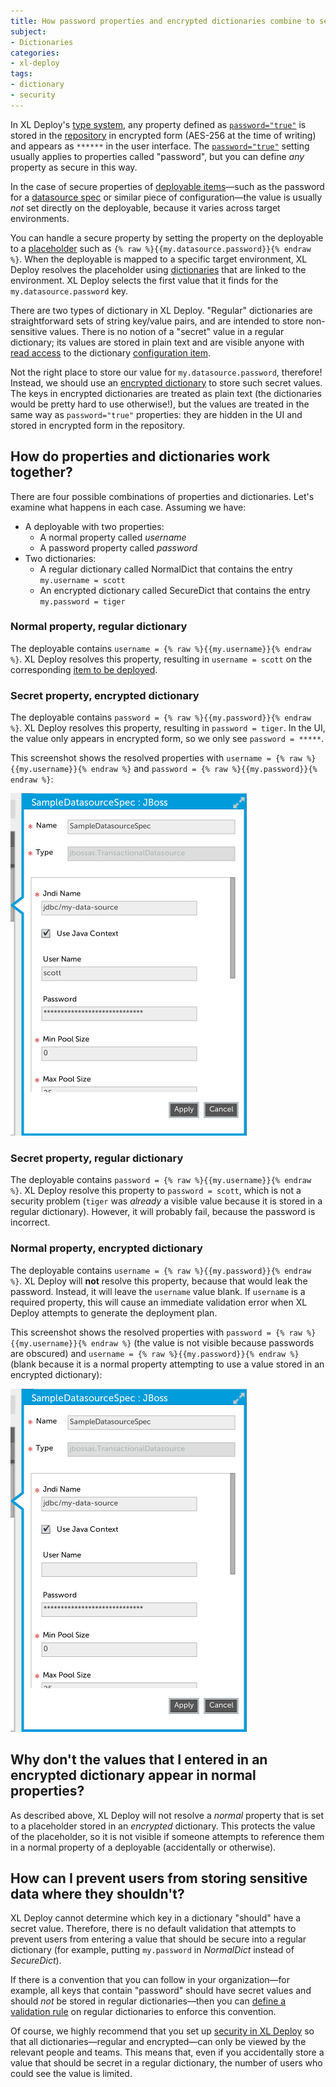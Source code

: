 ```yaml
---
title: How password properties and encrypted dictionaries combine to secure sensitive data in XL Deploy
subject:
- Dictionaries
categories:
- xl-deploy
tags:
- dictionary
- security
---
```


In XL Deploy's [type system](http://docs.xebialabs.com/releases/latest/deployit/referencemanual.html#type-system), any property defined as [`password="true"`](http://docs.xebialabs.com/releases/latest/deployit/customizationmanual.html#synthetic-properties) is stored in the [repository](http://docs.xebialabs.com/releases/latest/deployit/referencemanual.html#repository) in encrypted form (AES-256 at the time of writing) and appears as `******` in the user interface. The [`password="true"`](http://docs.xebialabs.com/releases/latest/deployit/customizationmanual.html#synthetic-properties) setting usually applies to properties called "password", but you can define _any_ property as secure in this way.

In the case of secure properties of [deployable items](http://docs.xebialabs.com/releases/latest/deployit/referencemanual.html#deployables)—such as the password for a [datasource spec](http://docs.xebialabs.com/releases/latest/tomcat-plugin/tomcatPluginManual.html#tomcatdatasourcespec) or similar piece of configuration—the value is usually _not_ set directly on the deployable, because it varies across target environments.

You can handle a secure property by setting the property on the deployable to a [placeholder](http://docs.xebialabs.com/releases/4.0/deployit/referencemanual.html#placeholders) such as `{% raw %}{{my.datasource.password}}{% endraw %}`. When the deployable is mapped to a specific target environment, XL Deploy resolves the placeholder using [dictionaries](http://docs.xebialabs.com/releases/latest/deployit/referencemanual.html#dictionaries) that are linked to the environment. XL Deploy selects the first value that it finds for the `my.datasource.password` key.

There are two types of dictionary in XL Deploy. "Regular" dictionaries are straightforward sets of string key/value pairs, and are intended to store non-sensitive values. There is no notion of a "secret" value in a regular dictionary; its values are stored in plain text and are visible anyone with [read access](http://docs.xebialabs.com/releases/latest/deployit/securitymanual.html#permissions) to the dictionary [configuration item](http://docs.xebialabs.com/releases/latest/deployit/referencemanual.html#configuration-items-cis).

Not the right place to store our value for `my.datasource.password`, therefore! Instead, we should use an [encrypted dictionary](http://docs.xebialabs.com/releases/latest/deployit/referencemanual.html#encrypted-dictionaries) to store such secret values. The keys in encrypted dictionaries are treated as plain text (the dictionaries would be pretty hard to use otherwise!), but the values are treated in the same way as `password="true"` properties: they are hidden in the UI and stored in encrypted form in the repository.

## How do properties and dictionaries work together?

There are four possible combinations of properties and dictionaries. Let's examine what happens in each case. Assuming we have:

* A deployable with two properties:
    * A normal property called _username_
    * A password property called _password_
* Two dictionaries:
    * A regular dictionary called NormalDict that contains the entry `my.username = scott`
    * An encrypted dictionary called SecureDict that contains the entry `my.password = tiger`

### Normal property, regular dictionary

The deployable contains `username = {% raw %}{{my.username}}{% endraw %}`. XL Deploy resolves this property, resulting in `username = scott` on the corresponding [item to be deployed](http://docs.xebialabs.com/releases/latest/deployit/referencemanual.html#deployeds).

### Secret property, encrypted dictionary

The deployable contains `password = {% raw %}{{my.password}}{% endraw %}`. XL Deploy resolves this property, resulting in `password = tiger`. In the UI, the value only appears in encrypted form, so we only see `password = *****`.

This screenshot shows the resolved properties with `username = {% raw %}{{my.username}}{% endraw %}` and `password = {% raw %}{{my.password}}{% endraw %}`:

![Resolved properties](images/resolved-secret-property.png)

### Secret property, regular dictionary

The deployable contains `password = {% raw %}{{my.username}}{% endraw %}`. XL Deploy resolve this property to `password = scott`, which is not a security problem (`tiger` was _already_ a visible value because it is stored in a regular dictionary). However, it will probably fail, because the password is incorrect.

### Normal property, encrypted dictionary

The deployable contains `username = {% raw %}{{my.password}}{% endraw %}`. XL Deploy will **not** resolve this property, because that would leak the password. Instead, it will leave the `username` value blank. If `username` is a required property, this will cause an immediate validation error when XL Deploy attempts to generate the deployment plan.

This screenshot shows the resolved properties with `password = {% raw %}{{my.username}}{% endraw %}` (the value is not visible because passwords are obscured) and `username = {% raw %}{{my.password}}{% endraw %}` (blank because it is a normal property attempting to use a value stored in an encrypted dictionary):

![Resolved properties](images/resolved-normal-property.png)

## Why don't the values that I entered in an encrypted dictionary appear in normal properties?

As described above, XL Deploy will not resolve a _normal_ property that is set to a placeholder stored in an _encrypted_ dictionary. This protects the value of the placeholder, so it is not visible if someone attempts to reference them in a normal property of a deployable (accidentally or otherwise).

## How can I prevent users from storing sensitive data where they shouldn't?

XL Deploy cannot determine which key in a dictionary "should" have a secret value. Therefore, there is no default validation that attempts to prevent users from entering a value that should be secure into a regular dictionary (for example, putting `my.password` in _NormalDict_ instead of _SecureDict_).

If there is a convention that you can follow in your organization—for example, all keys that contain "password" should have secret values and should _not_ be stored in regular dictionaries—then you can [define a validation rule](http://docs.xebialabs.com/releases/latest/deployit/customizationmanual.html#validation-rules) on regular dictionaries to enforce this convention.

Of course, we highly recommend that you set up [security in XL Deploy](http://docs.xebialabs.com/releases/latest/deployit/securitymanual.html#security-in-xl-deploy) so that all dictionaries—regular and encrypted—can only be viewed by the relevant people and teams. This means that, even if you accidentally store a value that should be secret in a regular dictionary, the number of users who could see the value is limited.
